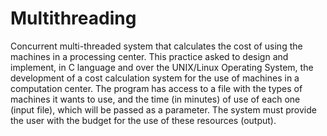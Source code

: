 # Multithreading
Concurrent multi-threaded system that calculates the cost of using the machines in a processing center.
This practice asked to design and implement, in C language and over the UNIX/Linux Operating System, the development of a cost calculation system for the use of machines in a computation center. The program has access to a file with the types of machines it wants to use, and the time (in minutes) of use of each one (input file), which will be passed as a parameter. The system must provide the user with the budget for the use of these resources (output).
